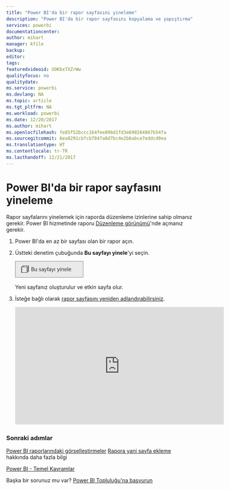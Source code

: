 ```yaml
---
title: "Power BI'da bir rapor sayfasını yineleme"
description: "Power BI'da bir rapor sayfasını kopyalama ve yapıştırma"
services: powerbi
documentationcenter: 
author: mihart
manager: kfile
backup: 
editor: 
tags: 
featuredvideoid: UOKbxTXZrWw
qualityfocus: no
qualitydate: 
ms.service: powerbi
ms.devlang: NA
ms.topic: article
ms.tgt_pltfrm: NA
ms.workload: powerbi
ms.date: 12/20/2017
ms.author: mihart
ms.openlocfilehash: fe85f52bccc164fee896d1fd3e690264867b54fa
ms.sourcegitcommit: 6ea8291cbfcb7847a8d7bc4e2b6abce7eddcd0ea
ms.translationtype: HT
ms.contentlocale: tr-TR
ms.lasthandoff: 12/21/2017
---
```

# <a name="duplicate-a-report-page-in-power-bi"></a>Power BI'da bir rapor sayfasını yineleme
Rapor sayfalarını yinelemek için raporda düzenleme izinlerine sahip olmanız gerekir. Power BI hizmetinde raporu [Düzenleme görünümü](service-reading-view-and-editing-view.md)'nde açmanız gerekir. 


1. Power BI'da en az bir sayfası olan bir rapor açın. 

2. Üstteki denetim çubuğunda **Bu sayfayı yinele**'yi seçin.
   
   ![](media/power-bi-report-copy-paste-page/pbi_duplicate_new.png)
   
   Yeni sayfanız oluşturulur ve etkin sayfa olur.
3. İsteğe bağlı olarak [rapor sayfasını yeniden adlandırabilirsiniz](service-rename.md).
   
   <iframe width="560" height="315" src="https://www.youtube.com/embed/UOKbxTXZrWw?list=PL1N57mwBHtN0JFoKSR0n-tBkUJHeMP2cP" frameborder="0" allowfullscreen></iframe>

### <a name="next-steps"></a>Sonraki adımlar
[Power BI raporlarındaki görselleştirmeler](power-bi-report-visualizations.md)
[Rapora yani sayfa ekleme](power-bi-report-add-page.md) hakkında daha fazla bilgi 

[Power BI - Temel Kavramlar](service-basic-concepts.md) 

Başka bir sorunuz mu var? [Power BI Topluluğu'na başvurun](http://community.powerbi.com/)

